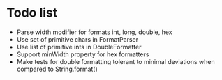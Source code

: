 # Todo list

* Parse width modifier for formats int, long, double, hex
* Use set of primitive chars in FormatParser
* Use list of primitive ints in DoubleFormatter
* Support minWidth property for hex formatters
* Make tests for double formatting tolerant to minimal deviations when compared
  to String.format()
